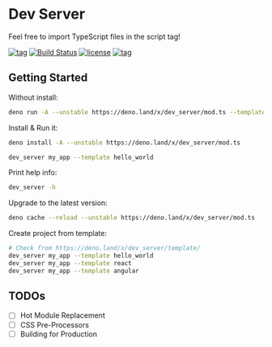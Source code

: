 # Dev Server

Feel free to import TypeScript files in the script tag!

[![tag](https://img.shields.io/github/tag/zhmushan/dev_server.svg)](https://github.com/zhmushan/dev_server)
[![Build Status](https://github.com/zhmushan/dev_server/workflows/ci/badge.svg?branch=master)](https://github.com/zhmushan/dev_server/actions)
[![license](https://img.shields.io/github/license/zhmushan/dev_server.svg)](https://github.com/zhmushan/dev_server)
[![tag](https://img.shields.io/badge/deno-v1.0.0_rc1-green.svg)](https://github.com/denoland/deno)

## Getting Started

Without install:

```sh
deno run -A --unstable https://deno.land/x/dev_server/mod.ts --template hello_world
```

Install & Run it:

```sh
deno install -A --unstable https://deno.land/x/dev_server/mod.ts

dev_server my_app --template hello_world
```

Print help info:

```sh
dev_server -h
```

Upgrade to the latest version:

```sh
deno cache --reload --unstable https://deno.land/x/dev_server/mod.ts
```

Create project from template:

```sh
# Check from https://deno.land/x/dev_server/template/
dev_server my_app --template hello_world
dev_server my_app --template react
dev_server my_app --template angular
```

## TODOs

- [ ] Hot Module Replacement
- [ ] CSS Pre-Processors
- [ ] Building for Production
